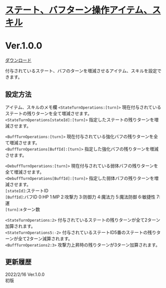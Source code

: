 # [ステート、バフターン操作アイテム、スキル](https://raw.githubusercontent.com/nuun888/MZ/master/NUUN_StateBuffTurnOperation.js)
# Ver.1.0.0
[ダウンロード](https://raw.githubusercontent.com/nuun888/MZ/master/NUUN_StateBuffTurnOperation.js)  

付与されているステート、バフのターンを増減させるアイテム、スキルを設定できます。

## 設定方法
アイテム、スキルのメモ欄
`<StateTurnOperations:[turn]>` 現在付与されているステートの残りターンを全て増減させます。  
`<StateTurnOperations[stateId]:[turn]>` 指定したステートの残りターンを増減させます。  

`<BuffTurnOperations:[turn]>` 現在付与されている強化バフの残りターンを全て増減させます。  
`<BuffTurnOperations[BuffId]:[turn]>` 指定した強化バフの残りターンを増減させます。  

`<DebuffTurnOperations:[turn]>` 現在付与されている弱体バフの残りターンを全て増減させます。  
`<DebuffTurnOperations[BuffId]:[turn]>` 指定した弱体バフの残りターンを増減させます。  
`[stateId]`:ステートID  
`[BuffId]`:バフID 0:HP 1:MP 2:攻撃力 3:防御力 4:魔法力 5:魔法防御 6:敏捷性 7:運  
`[turn]`:±ターン数  

`<StateTurnOperations:2>` 付与されているステートの残りターンが全て2ターン加算されます。  
`<StateTurnOperations5:-2>` 付与されているステートID5番のステートの残りターンが全て2ターン減算されます。  
`<BuffTurnOperations2:3>` 攻撃力上昇時の残りターンが3ターン加算されます。  

## 更新履歴
2022/2/16 Ver.1.0.0  
初版  
